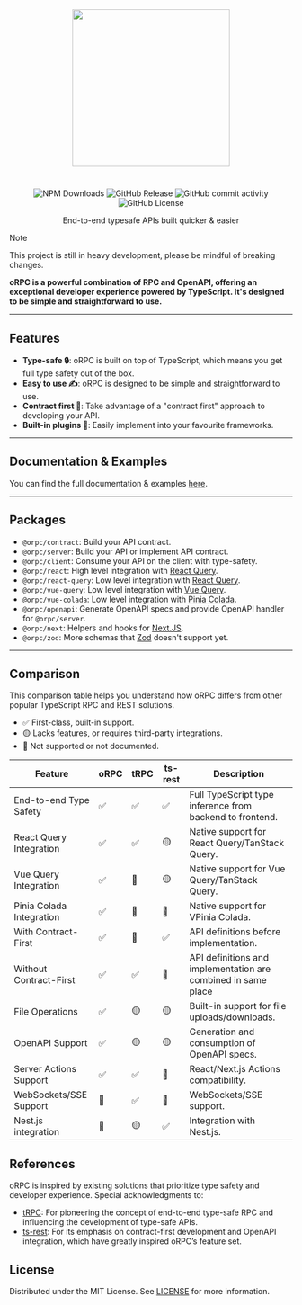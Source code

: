 <div align="center">
  <image align="center" src="https://orpc.unnoq.com/logo.webp" width=280 />
</div>

<h1></h1>

<div align="center">

![NPM Downloads](https://img.shields.io/npm/dm/%40orpc/server?logo=npm)
![GitHub Release](https://img.shields.io/github/v/release/unnoq/orpc?logo=github)
![GitHub commit activity](https://img.shields.io/github/commit-activity/m/unnoq/orpc?logo=git&logoColor=%23fff)
![GitHub License](https://img.shields.io/github/license/unnoq/orpc)

</div>

<p align="center">End-to-end typesafe APIs built quicker & easier</p>

> [!NOTE]
> This project is still in heavy development, please be mindful of breaking changes.

**oRPC is a powerful combination of RPC and OpenAPI, offering an exceptional developer experience powered by TypeScript. It's designed to be simple and straightforward to use.**

---

## Features

- **Type-safe 🔒**: oRPC is built on top of TypeScript, which means you get full type safety out of the box.
- **Easy to use ✍️**: oRPC is designed to be simple and straightforward to use.
- **Contract first 📝**: Take advantage of a "contract first" approach to developing your API.
- **Built-in plugins 🔌**: Easily implement into your favourite frameworks.

---

## Documentation & Examples

You can find the full documentation & examples [here](https://orpc.unnoq.com).

---

## Packages

- `@orpc/contract`: Build your API contract.
- `@orpc/server`: Build your API or implement API contract.
- `@orpc/client`: Consume your API on the client with type-safety.
- `@orpc/react`: High level integration with [React Query](https://tanstack.com/query/latest/docs/framework/react/overview).
- `@orpc/react-query`: Low level integration with [React Query](https://tanstack.com/query/latest/docs/framework/react/overview).
- `@orpc/vue-query`: Low level integration with [Vue Query](https://tanstack.com/query/latest/docs/framework/vue/overview).
- `@orpc/vue-colada`: Low level integration with [Pinia Colada](https://pinia-colada.esm.dev/).
- `@orpc/openapi`: Generate OpenAPI specs and provide OpenAPI handler for `@orpc/server`.
- `@orpc/next`: Helpers and hooks for [Next.JS](https://nextjs.org/).
- `@orpc/zod`: More schemas that [Zod](https://zod.dev/) doesn't support yet.

---

## Comparison

This comparison table helps you understand how oRPC differs from other popular TypeScript RPC and REST solutions.

- ✅ First-class, built-in support.
- 🟡 Lacks features, or requires third-party integrations.
- 🛑 Not supported or not documented.

| Feature                  | oRPC | tRPC | ts-rest | Description                                                   |
| ------------------------ | ---- | ---- | ------- | ------------------------------------------------------------- |
| End-to-end Type Safety   | ✅   | ✅   | ✅      | Full TypeScript type inference from backend to frontend.      |
| React Query Integration  | ✅   | ✅   | 🟡      | Native support for React Query/TanStack Query.                |
| Vue Query Integration    | ✅   | 🛑   | 🟡      | Native support for Vue Query/TanStack Query.                  |
| Pinia Colada Integration | ✅   | 🛑   | 🛑      | Native support for VPinia Colada.                             |
| With Contract-First      | ✅   | 🛑   | ✅      | API definitions before implementation.                        |
| Without Contract-First   | ✅   | ✅   | 🛑      | API definitions and implementation are combined in same place |
| File Operations          | ✅   | 🟡   | 🟡      | Built-in support for file uploads/downloads.                  |
| OpenAPI Support          | ✅   | 🟡   | 🟡      | Generation and consumption of OpenAPI specs.                  |
| Server Actions Support   | ✅   | ✅   | 🛑      | React/Next.js Actions compatibility.                          |
| WebSockets/SSE Support   | 🛑   | ✅   | 🛑      | WebSockets/SSE support.                                       |
| Nest.js integration      | 🛑   | 🟡   | ✅      | Integration with Nest.js.                                     |

## References

oRPC is inspired by existing solutions that prioritize type safety and developer experience. Special acknowledgments to:

- [tRPC](https://trpc.io): For pioneering the concept of end-to-end type-safe RPC and influencing the development of type-safe APIs.
- [ts-rest](https://ts-rest.com): For its emphasis on contract-first development and OpenAPI integration, which have greatly inspired oRPC’s feature set.

## License

Distributed under the MIT License. See [LICENSE](LICENSE) for more information.
